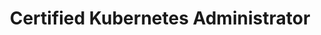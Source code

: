 ---
title: "Certified Kubernetes Administrator"
description: "This learning path prepares you for the Certified Kubernetes Administrator (CKA) exam, covering essential topics such as cluster architecture, installation, configuration, and troubleshooting."
themeColor: "#3C494F"
cardImage: "/images/learning-path/kubernetes-icon.svg"
weight: 3
---
